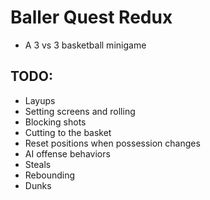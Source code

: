# Baller Quest Redux

- A 3 vs 3 basketball minigame

## TODO:

- Layups
- Setting screens and rolling
- Blocking shots
- Cutting to the basket
- Reset positions when possession changes
- AI offense behaviors
- Steals
- Rebounding
- Dunks
